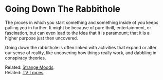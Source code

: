 # Going Down The Rabbithole   
The proces in which you start something and something inside of you keeps pulling you in further. It might be because of pure thrill, entertainment, or fascination, but can even lead to the idea that it is paramount; that it is a higher purpose just then uncovered.    
   
Going down the rabbithole is often linked with activities that expand or alter our sense of reality, like uncovering how things really work, and dabbling in conspiracy theories.   
   
Related: [Strange Moods](High%20Concepts/Strange%20Moods.md).   
Related: [TV Tropes](Misc/TV%20Tropes.md).
